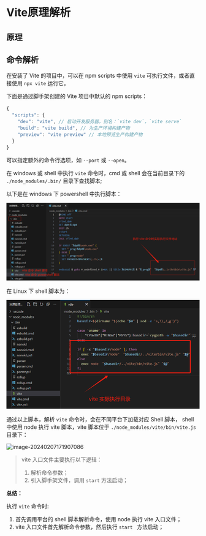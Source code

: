 # **Vite原理解析**



## **原理**



## **命令解析**

在安装了 Vite 的项目中，可以在 npm scripts 中使用 `vite` 可执行文件，或者直接使用 `npx vite` 运行它。

下面是通过脚手架创建的 Vite 项目中默认的 npm scripts：

```js
{
  "scripts": {
    "dev": "vite", // 启动开发服务器，别名：`vite dev`，`vite serve`
    "build": "vite build", // 为生产环境构建产物
    "preview": "vite preview" // 本地预览生产构建产物
  }
}
```

可以指定额外的命令行选项，如 `--port` 或 `--open`。

在 windows 或 shell 中执行 `vite` 命令时，cmd 或 shell 会在当前目录下的 `./node_modules/.bin/` 目录下查找脚本;

以下是在 windows 下 powershell 中执行脚本：

![image-20240207170444318](../images/vite命令位置.png)

在 Linux 下 shell 脚本为：

![image-20240207170711059](../images/vite.png)

通过以上脚本，解析 `vite` 命令时，会在不同平台下加载对应 Shell 脚本， shell 中使用 node 执行 vite 脚本，vite 脚本位于 `./node_modules/vite/bin/vite.js` 目录下：

![image-20240207171907086](C:\Users\wen6.xu\AppData\Roaming\Typora\typora-user-images\image-20240207171907086.png)

> vite 入口文件主要执行以下逻辑：
>
> 1. 解析命令参数；
> 2. 引入脚手架文件，调用 `start` 方法启动；

**总结：**

执行 `vite` 命令时:

1. 首先调用平台的 shell 脚本解析命令，使用 node 执行 vite 入口文件；
2. vite 入口文件首先解析命令参数，然后执行 `start ` 方法启动；





